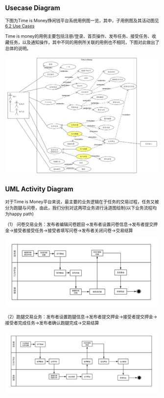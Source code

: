 ## Usecase Diagram

下图为Time is Money挣闲钱平台系统用例图一览，其中，子用例图及其活动图见[6.2 Use Cases]()

Time is money的用例主要包括注册/登录、首页操作、发布任务、接受任务、收藏任务，以及通知操作，其中不同的用例所关联的用例也不相同，下图对此做出了总体的说明。

![usecase_total](./pic/usecase-total.png)



## UML Activity Diagram

对于Time is Money平台来说，最主要的业务逻辑在于任务的交易过程，任务又被分为跑腿与问卷，由此，我们分别对这两项业务进行泳道图绘制(以下业务流程均为happy path)

（1） 问卷交易业务：发布者编辑问卷题目->发布者设置问卷信息->发布者提交押金->接受者接受任务->接受者填写问卷->发布者关闭问卷->交易结算

![usecase_total](./pic/quesac.png)

（2）跑腿交易业务：发布者设置跑腿信息->发布者提交押金->接受者提交押金->接受者完成任务->发布者确认跑腿完成->交易结算

![usecase_total](./pic/errandac.png)